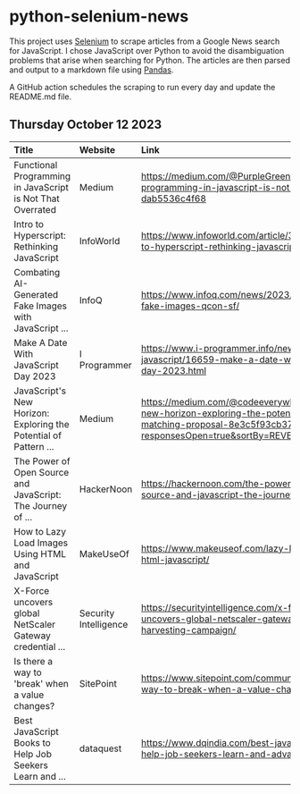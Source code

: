 # python-selenium-news

This project uses [Selenium](https://www.seleniumhq.org/) to scrape articles from a Google News search for JavaScript.
I chose JavaScript over Python to avoid the disambiguation problems that arise when searching for Python.
The articles are then parsed and output to a markdown file using [Pandas](https://pandas.pydata.org/).

A GitHub action schedules the scraping to run every day and update the README.md file.

## Thursday October 12 2023


| Title                                                            | Website               | Link                                                                                                                                                                 |
|:-----------------------------------------------------------------|:----------------------|:---------------------------------------------------------------------------------------------------------------------------------------------------------------------|
| Functional Programming in JavaScript is Not That Overrated       | Medium                | https://medium.com/@PurpleGreenLemon/functional-programming-in-javascript-is-not-that-overrated-dab5536c4f68                                                         |
| Intro to Hyperscript: Rethinking JavaScript                      | InfoWorld             | https://www.infoworld.com/article/3708109/intro-to-hyperscript-rethinking-javascript.html                                                                            |
| Combating AI-Generated Fake Images with JavaScript ...           | InfoQ                 | https://www.infoq.com/news/2023/10/combating-fake-images-qcon-sf/                                                                                                    |
| Make A Date With JavaScript Day 2023                             | I Programmer          | https://www.i-programmer.info/news/167-javascript/16659-make-a-date-with-javascript-day-2023.html                                                                    |
| JavaScript's New Horizon: Exploring the Potential of Pattern ... | Medium                | https://medium.com/@codeeverywhere/javascripts-new-horizon-exploring-the-potential-of-pattern-matching-proposal-8e3c5f93cb37?responsesOpen=true&sortBy=REVERSE_CHRON |
| The Power of Open Source and JavaScript: The Journey of ...      | HackerNoon            | https://hackernoon.com/the-power-of-open-source-and-javascript-the-journey-of-globalping                                                                             |
| How to Lazy Load Images Using HTML and JavaScript                | MakeUseOf             | https://www.makeuseof.com/lazy-load-images-html-javascript/                                                                                                          |
| X-Force uncovers global NetScaler Gateway credential ...         | Security Intelligence | https://securityintelligence.com/x-force/x-force-uncovers-global-netscaler-gateway-credential-harvesting-campaign/                                                   |
| Is there a way to 'break' when a value changes?                  | SitePoint             | https://www.sitepoint.com/community/t/is-there-a-way-to-break-when-a-value-changes/428992/                                                                           |
| Best JavaScript Books to Help Job Seekers Learn and ...          | dataquest             | https://www.dqindia.com/best-javascript-books-to-help-job-seekers-learn-and-advance-their-career/                                                                    |